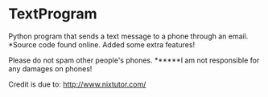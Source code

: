# TextProgram
Python program that sends a text message to a phone through an email.
*Source code found online. Added some extra features!

Please do not spam other people's phones. 
******I am not responsible for any damages on phones!

Credit is due to:
http://www.nixtutor.com/
